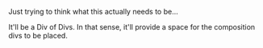 Just trying to think what this actually needs to be...

It'll be a Div of Divs.
In that sense, it'll provide a space for the composition divs to be placed.
